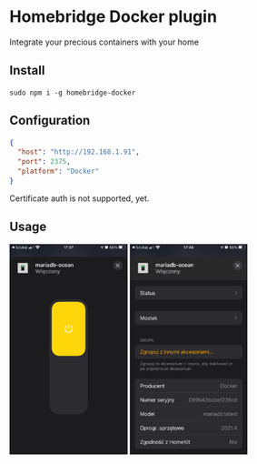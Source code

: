 # Homebridge Docker plugin

Integrate your precious containers with your home

## Install

```shell
sudo npm i -g homebridge-docker
```

## Configuration

```json
{
  "host": "http://192.168.1.91", 
  "port": 2375, 
  "platform": "Docker"
}
```

Certificate auth is not supported, yet.

## Usage

<img src="https://raw.githubusercontent.com/kpostekk/homebridge-docker/main/.github/21-04-11%2017-37-49%201563.png" height="370">
<img src="https://raw.githubusercontent.com/kpostekk/homebridge-docker/main/.github/21-04-11%2017-38-00%201564.png" height="370">
